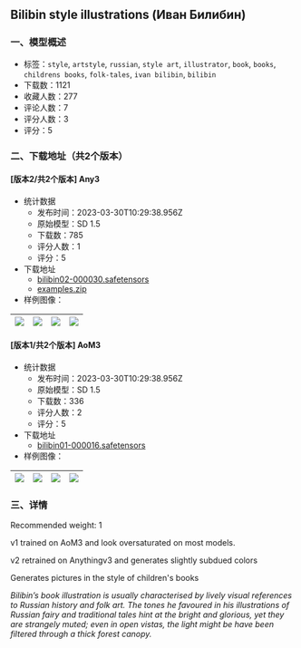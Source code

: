 ## Bilibin style illustrations (Иван Билибин)
### 一、模型概述

- 标签：`style`, `artstyle`, `russian`, `style art`, `illustrator`, `book`, `books`, `childrens books`, `folk-tales`, `ivan bilibin`, `bilibin`
- 下载数：1121
- 收藏人数：277
- 评论人数：7
- 评分人数：3
- 评分：5

### 二、下载地址（共2个版本）

#### [版本2/共2个版本] Any3

- 统计数据
  - 发布时间：2023-03-30T10:29:38.956Z
  - 原始模型：SD 1.5
  - 下载数：785
  - 评分人数：1
  - 评分：5
- 下载地址
  - [bilibin02-000030.safetensors](https://civitai.com/api/download/models/31494)
  - [examples.zip](https://civitai.com/api/download/models/31494?type=Training%20Data)
- 样例图像：

| <img src="https://image.civitai.com/xG1nkqKTMzGDvpLrqFT7WA/f6ddd29e-1720-4885-729d-6c1732113e00/width=450/358488.jpeg" /> | <img src="https://image.civitai.com/xG1nkqKTMzGDvpLrqFT7WA/81c3b79b-70ec-4c17-b78c-847d0ccbc700/width=450/358384.jpeg" /> | <img src="https://image.civitai.com/xG1nkqKTMzGDvpLrqFT7WA/9881170a-9079-49e7-1c19-f3304f750f00/width=450/358385.jpeg" /> | <img src="https://image.civitai.com/xG1nkqKTMzGDvpLrqFT7WA/f1b3a826-1a85-4008-0c32-0682c7e45600/width=450/358383.jpeg" /> |
| ---- | ---- | ---- | ---- |

#### [版本1/共2个版本] AoM3

- 统计数据
  - 发布时间：2023-03-30T10:29:38.956Z
  - 原始模型：SD 1.5
  - 下载数：336
  - 评分人数：2
  - 评分：5
- 下载地址
  - [bilibin01-000016.safetensors](https://civitai.com/api/download/models/30945)
- 样例图像：

| <img src="https://image.civitai.com/xG1nkqKTMzGDvpLrqFT7WA/6feaa0ac-7cd0-426c-820b-fb6cee1ffc00/width=450/353770.jpeg" /> | <img src="https://image.civitai.com/xG1nkqKTMzGDvpLrqFT7WA/0dd0d5a0-6199-4371-74a3-5bd46e479700/width=450/352478.jpeg" /> | <img src="https://image.civitai.com/xG1nkqKTMzGDvpLrqFT7WA/b6526e82-7058-45af-e469-7261b8db4f00/width=450/352472.jpeg" /> | <img src="https://image.civitai.com/xG1nkqKTMzGDvpLrqFT7WA/b92c9f6f-7e3d-4e1c-6bb1-8ade90c27600/width=450/352471.jpeg" /> |
| ---- | ---- | ---- | ---- |


### 三、详情
<p>Recommended weight: 1</p><p>v1 trained on AoM3 and look oversaturated on most models.</p><p>v2 retrained on Anythingv3 and generates slightly subdued colors</p><p>Generates pictures in the style of children's books</p><p><em>Bilibin’s book illustration is usually characterised by lively visual references to Russian history and folk art. The tones he favoured in his illustrations of Russian fairy and traditional tales hint at the bright and glorious, yet they are strangely muted; even in open vistas, the light might be have been filtered through a thick forest canopy.</em></p>